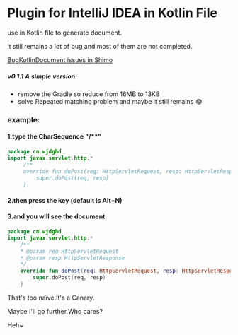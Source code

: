 # Plugin for IntelliJ IDEA in Kotlin File
use in Kotlin file to generate document.

it still remains a lot of bug and most of them are not completed.

[BugKotlinDocument issues in Shimo](https://shimo.im/doc/Hgztf6VnEG4eo9vJ)

##### v0.1.1 A simple version:
- remove the Gradle so reduce from 16MB to 13KB 
- solve Repeated matching problem and maybe it still remains :joy:

### example:
#### 1.type the CharSequence "/**"
```kotlin
package cn.wjdghd
import javax.servlet.http.*
     /**             
     override fun doPost(req: HttpServletRequest, resp: HttpServletResponse) {
         super.doPost(req, resp)
     }
```
#### 2.then press the key (default is Alt+N)
#### 3.and you will see the document.
```kotlin
package cn.wjdghd
import javax.servlet.http.*
    /**
    * @param req HttpServletRequest
    * @param resp HttpServletResponse
    */
    override fun doPost(req: HttpServletRequest, resp: HttpServletResponse) {
        super.doPost(req, resp)
    }
```

That's too naïve.It's a Canary.

Maybe I'll go further.Who cares?

Heh~
